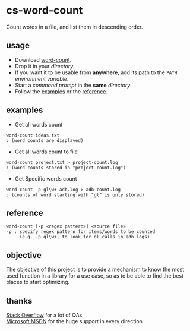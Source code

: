 # cs-word-count

Count words in a file, and list them in descending order.


## usage

- Download [word-count](#).
- Drop it in your *directory*.
- If you want it to be usable from **anywhere**, add its path to the `PATH` *environment variable*.
- Start a *command prompt* in the **same** *directory*.
- Follow the [examples](#examples) or the [reference](#reference).


## examples

* Get all words count
```batch
word-count ideas.txt
: (word counts are displayed)
```

* Get all words count to file
```batch
word-count project.txt > project-count.log
: (word counts stored in "project-count.log")
```

* Get Specific words count
```batch
word-count -p gl\w+ adb.log > adb-count.log
: (counts of word starting with "gl" is only stored)
```


## reference

```
word-count [-p <regex pattern>] <source file>
-p : specify regex pattern for items/words to be counted
     (e.g. -p gl\w+, to look for gl calls in adb logs)
```


## objective

The objective of this project is to provide a mechanism to know
the most used function in a library for a use case, so as to be
able to find the best places to start optimizing.


## thanks

[Stack Overflow](http://stackoverflow.com) for a lot of QAs <br>
[Microsoft MSDN](https://msdn.microsoft.com) for the huge support in every direction <br>
